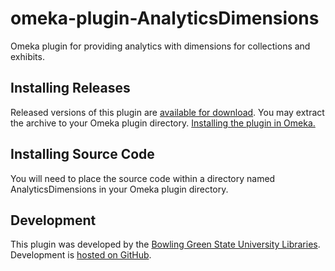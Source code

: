 omeka-plugin-AnalyticsDimensions
================================
Omeka plugin for providing analytics with dimensions for collections and exhibits.

## Installing Releases
Released versions of this plugin are [available for download](https://github.com/BGSU-LITS/omeka-plugin-AnalyticsDimensions/releases). You may extract the archive to your Omeka plugin directory. [Installing the plugin in Omeka.](http://omeka.org/codex/Managing_Plugins_2.0)

## Installing Source Code
You will need to place the source code within a directory named AnalyticsDimensions in your Omeka plugin directory.

## Development
This plugin was developed by the [Bowling Green State University Libraries](http://www.bgsu.edu/library.html). Development is [hosted on GitHub](https://github.com/BGSU-LITS/omeka-plugin-AnalyticsDimensions).
